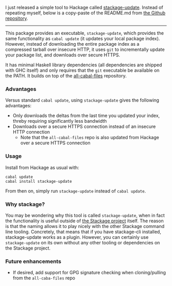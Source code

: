 I just released a simple tool to Hackage called
[stackage-update](https://hackage.haskell.org/package/stackage-update). Instead
of repeating myself, below is a copy-paste of the README.md from [the Github
repository](https://github.com/fpco/stackage-update).

* * *

This package provides an executable, `stackage-update`, which provides the same
functionality as `cabal update` (it updates your local package index). However,
instead of downloading the entire package index as a compressed tarball over
insecure HTTP, it uses `git` to incrementally update your package list, and
downloads over secure HTTPS.

It has minimal Haskell library dependencies (all dependencies are shipped with
GHC itself) and only requires that the `git` executable be available on the
PATH. It builds on top of the
[all-cabal-files](https://github.com/commercialhaskell/all-cabal-files)
repository.

### Advantages

Versus standard `cabal update`, using `stackage-update` gives the following advantages:

* Only downloads the deltas from the last time you updated your index, threby requiring significantly less bandwidth
* Downloads over a secure HTTPS connection instead of an insecure HTTP connection
    * Note that the `all-cabal-files` repo is also updated from Hackage over a secure HTTPS connection

### Usage

Install from Hackage as usual with:

```
cabal update
cabal install stackage-update
```

From then on, simply run `stackage-update` instead of `cabal update`.

### Why stackage?

You may be wondering why this tool is called `stackage-update`, when in fact
the functionality is useful outside of [the Stackage
project](https://www.stackage.org/) itself. The reason is that the naming
allows it to play nicely with the other Stackage command line tooling.
Concretely, that means that if you have stackage-cli installed, stackage-update
works as a plugin. However, you can certainly use `stackage-update` on its own
without any other tooling or dependencies on the Stackage project.

### Future enhancements

* If desired, add support for GPG signature checking when cloning/pulling from the `all-caba-files` repo
